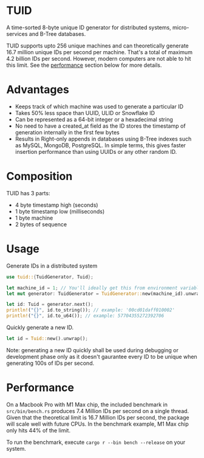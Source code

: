 # TUID
A time-sorted 8-byte unique ID generator for distributed systems, micro-services and B-Tree databases.

TUID supports upto 256 unique machines and can theoretically generate 16.7 million unique IDs per second per machine. That's a total of maximum 4.2 billion IDs per second. However, modern computers are not able to hit this limit. See the [performance](#performance) section below for more details.


# Advantages
- Keeps track of which machine was used to generate a particular ID
- Takes 50% less space than UUID, ULID or Snowflake ID
- Can be represented as a 64-bit integer or a hexadecimal string
- No need to have a created_at field as the ID stores the timestamp of generation internally in the first few bytes
- Results in Right-only appends in databases using B-Tree indexes such as MySQL, MongoDB, PostgreSQL. In simple terms, this gives faster insertion performance than using UUIDs or any other random ID.

# Composition
TUID has 3 parts:
- 4 byte timestamp high (seconds)
- 1 byte timestamp low (milliseconds)
- 1 byte machine
- 2 bytes of sequence

# Usage
Generate IDs in a distributed system
```rust
use tuid::{TuidGenerator, Tuid};

let machine_id = 1; // You'll ideally get this from environment variable or configuration
let mut generator: TuidGenerator = TuidGenerator::new(machine_id).unwrap();

let id: Tuid = generator.next();
println!("{}", id.to_string()); // example: '00cd01daff010002'
println!("{}", id.to_u64()); // example: 57704355272392706
```

Quickly generate a new ID.
```rust
let id = Tuid::new().unwrap();
```
Note: generating a new ID quickly shall be used during debugging or development phase only as it doesn't gaurantee every ID to be unique when generating 100s of IDs per second.

# Performance
On a Macbook Pro with M1 Max chip, the included benchmark in 
`src/bin/bench.rs` produces 7.4 Million IDs per second on a single thread. 
Given that the theoretical limit is 16.7 Million IDs per second, 
the package will scale well with future CPUs. 
In the benchmark example, M1 Max chip only hits 44% of the limit.

To run the benchmark, execute `cargo r --bin bench --release` on your system.